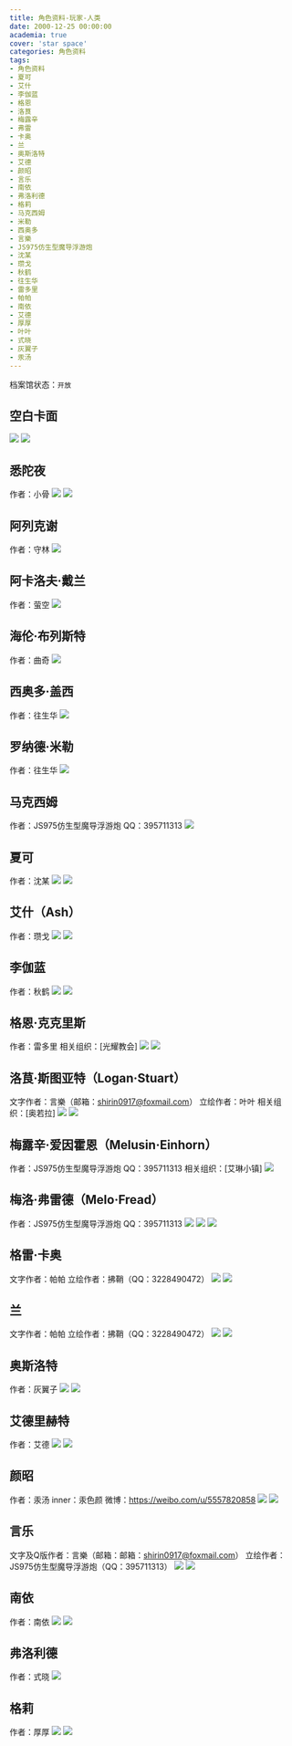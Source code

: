 ```yaml
---
title: 角色资料-玩家-人类
date: 2000-12-25 00:00:00
academia: true
cover: 'star space'
categories: 角色资料
tags: 
- 角色资料
- 夏可
- 艾什
- 李伽蓝
- 格恩
- 洛茛
- 梅露辛
- 弗雷
- 卡奥
- 兰
- 奥斯洛特
- 艾德
- 颜昭
- 言乐
- 南依
- 弗洛利德
- 格莉
- 马克西姆
- 米勒
- 西奥多
- 言樂
- JS975仿生型魔导浮游炮
- 沈某
- 瓒戈
- 秋鹤
- 往生华
- 雷多里
- 帕帕
- 南依
- 艾德
- 厚厚
- 叶叶
- 式晓
- 灰翼子
- 汞汤
---
```

档案馆状态：`开放`
<!--more-->

## 空白卡面

![  ](https://twothousand2017.github.io/images/角色资料/NPC人类/人设卡A.jpg)
![  ](https://twothousand2017.github.io/images/角色资料/NPC人类/人设卡B.jpg)

## 悉陀夜

作者：小骨
![  ](https://twothousand2017.github.io/images/角色资料/玩家人类/悉陀夜A.jpg)
![  ](https://twothousand2017.github.io/images/角色资料/玩家人类/悉陀夜B.jpg)

## 阿列克谢

作者：守林
![  ](https://twothousand2017.github.io/images/角色资料/玩家人类/阿列克谢.jpg)

## 阿卡洛夫·戴兰

作者：萤空
![  ](https://twothousand2017.github.io/images/角色资料/玩家人类/戴兰.jpg)

## 海伦·布列斯特

作者：曲奇
![  ](https://twothousand2017.github.io/images/角色资料/玩家人类/海伦A.jpg)

## 西奥多·盖西

作者：往生华
![  ](https://twothousand2017.github.io/images/角色资料/玩家人类/西奥多A.jpg)

## 罗纳德·米勒

作者：往生华
![  ](https://twothousand2017.github.io/images/角色资料/玩家人类/米勒A.jpg)

## 马克西姆

作者：JS975仿生型魔导浮游炮
QQ：395711313
![  ](https://twothousand2017.github.io/images/角色资料/玩家人类/马克西姆A.jpg)

## 夏可

作者：沈某
![  ](https://twothousand2017.github.io/images/角色资料/玩家人类/夏可A.jpg)
![  ](https://twothousand2017.github.io/images/角色资料/玩家人类/夏可B.jpg)

## 艾什（Ash）

作者：瓒戈
![  ](https://twothousand2017.github.io/images/角色资料/玩家人类/艾什A.jpg)
![  ](https://twothousand2017.github.io/images/角色资料/玩家人类/艾什B.jpg)

## 李伽蓝

作者：秋鹤
![  ](https://twothousand2017.github.io/images/角色资料/玩家人类/李伽蓝A.jpg)
![  ](https://twothousand2017.github.io/images/角色资料/玩家人类/李伽蓝B.jpg)

## 格恩·克克里斯

作者：雷多里
相关组织：[光耀教会]
![  ](https://twothousand2017.github.io/images/角色资料/玩家人类/格恩A.jpg)
![  ](https://twothousand2017.github.io/images/角色资料/玩家人类/格恩B.jpg)

## 洛茛·斯图亚特（Logan·Stuart）

文字作者：言樂（邮箱：<shirin0917@foxmail.com>）
立绘作者：叶叶
相关组织：[奥若拉]
![  ](https://twothousand2017.github.io/images/角色资料/玩家人类/洛茛A.jpg)
![  ](https://twothousand2017.github.io/images/角色资料/玩家人类/洛茛B.jpg)

## 梅露辛·爱因霍恩（Melusin·Einhorn）

作者：JS975仿生型魔导浮游炮
QQ：395711313
相关组织：[艾琳小镇]
![  ](https://twothousand2017.github.io/images/角色资料/玩家人类/梅露辛A.jpg)

## 梅洛·弗雷德（Melo·Fread）

作者：JS975仿生型魔导浮游炮
QQ：395711313
![  ](https://twothousand2017.github.io/images/角色资料/玩家人类/弗雷A.jpg)
![  ](https://twothousand2017.github.io/images/角色资料/玩家人类/弗雷B.jpg)
![  ](https://twothousand2017.github.io/images/角色资料/玩家人类/弗雷C.jpg)

## 格雷·卡奥

文字作者：帕帕
立绘作者：拂鞘（QQ：3228490472）
![  ](https://twothousand2017.github.io/images/角色资料/玩家人类/卡奥A.jpg)
![  ](https://twothousand2017.github.io/images/角色资料/玩家人类/卡奥B.jpg)

## 兰

文字作者：帕帕
立绘作者：拂鞘（QQ：3228490472）
![  ](https://twothousand2017.github.io/images/角色资料/玩家人类/兰A.jpg)
![  ](https://twothousand2017.github.io/images/角色资料/玩家人类/兰B.jpg)

## 奥斯洛特

作者：灰翼子
![  ](https://twothousand2017.github.io/images/角色资料/玩家人类/奥斯洛特A.jpg)
![  ](https://twothousand2017.github.io/images/角色资料/玩家人类/奥斯洛特B.jpg)

## 艾德里赫特

作者：艾德
![  ](https://twothousand2017.github.io/images/角色资料/玩家人类/艾德A.jpg)
![  ](https://twothousand2017.github.io/images/角色资料/玩家人类/艾德B.png)

## 颜昭

作者：汞汤
inner：汞色颜
微博：<https://weibo.com/u/5557820858>
![  ](https://twothousand2017.github.io/images/角色资料/玩家人类/颜昭A.jpg)
![  ](https://twothousand2017.github.io/images/角色资料/玩家人类/颜昭B.jpg)

## 言乐

文字及Q版作者：言樂（邮箱：邮箱：<shirin0917@foxmail.com>）
立绘作者：JS975仿生型魔导浮游炮（QQ：395711313）
![  ](https://twothousand2017.github.io/images/角色资料/玩家人类/言乐A.jpg)
![  ](https://twothousand2017.github.io/images/角色资料/玩家人类/言乐B.jpg)

## 南依

作者：南依
![  ](https://twothousand2017.github.io/images/角色资料/玩家人类/南依A.jpg)
![  ](https://twothousand2017.github.io/images/角色资料/玩家人类/南依B.jpg)

## 弗洛利德

作者：式晓
![  ](https://twothousand2017.github.io/images/角色资料/玩家人类/弗洛利德A.jpg)

## 格莉

作者：厚厚
![  ](https://twothousand2017.github.io/images/角色资料/玩家人类/格莉A.jpg)
![  ](https://twothousand2017.github.io/images/角色资料/玩家人类/格莉B.jpg)
